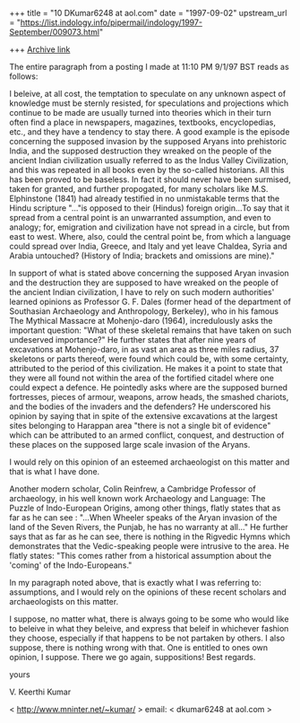 +++
title = "10 DKumar6248 at aol.com"
date = "1997-09-02"
upstream_url = "https://list.indology.info/pipermail/indology/1997-September/009073.html"

+++
[Archive link](https://list.indology.info/pipermail/indology/1997-September/009073.html)

The entire paragraph from a posting I made at 11:10 PM 9/1/97 BST reads as
follows:

I beleive, at all cost, the temptation to speculate on any unknown aspect of
knowledge must be sternly resisted, for speculations and projections which
continue to be made are usually turned into theories which in their turn
often find a place in newspapers, magazines, textbooks, encyclopedias, etc.,
and they have a tendency to stay there. A good example is the episode
concerning the supposed invasion by the supposed Aryans into prehistoric
India, and the supposed destruction they wreaked on the people of the ancient
Indian civilization usually referred to as the Indus Valley Civilization, and
this was repeated in all books even by the so-called historians. All this has
been proved to be baseless. In fact it should never have been surmised, taken
for granted, and further propogated, for many scholars like M.S. Elphinstone
(1841) had already testified in no unmistakable terms that the Hindu
scripture "..."is opposed to their (Hindus) foreign origin...To say that it
spread from a central point is an unwarranted assumption, and even to
analogy; for, emigration and civilization have not spread in a circle, but
from east to west. Where, also, could the central point be, from which a
language could spread over India, Greece, and Italy and yet leave Chaldea,
Syria and Arabia untouched? (History of India; brackets and omissions are
mine)."

In support of what is stated above concerning the supposed Aryan invasion and
the destruction they are supposed to have wreaked on the people of the
ancient Indian civilization, I have to rely on such modern authorities'
learned opinions as Professor G. F. Dales (former head of the department of
Southasian Archaeology and Anthropology, Berkeley), who in his famous The
Mythical Massacre at Mohenjo-daro (1964),  incredulously asks the important
question: "What of these skeletal remains that have taken on such undeserved
importance?" He further states that after nine years of excavations at
Mohenjo-daro, in as vast an area as three miles radius, 37 skeletons or parts
thereof, were found which could be, with some certainty, attributed to the
period of this civilization. He makes it a point to state that they were all
found not within the area of the fortified citadel where one could expect a
defence. He pointedly asks where are the supposed burned fortresses, pieces
of  armour, weapons, arrow heads, the smashed chariots, and the bodies of the
invaders and the defenders? He underscored his opinion by saying that in
spite of the extensive excavations at the largest sites belonging to Harappan
area "there is not a single bit of evidence" which can be attributed to an
armed conflict, conquest, and destruction of these places on the supposed
large scale invasion of the Aryans.

I would rely on this opinion of an esteemed archaeologist on this matter and
that is what I have done.

Another modern scholar, Colin Reinfrew, a Cambridge Professor of archaeology,
in his well known work Archaeology and Language: The Puzzle of Indo-European
Origins, among other things, flatly states that as far as he can see :
"...When Wheeler speaks of the Aryan invasion of the land of the Seven
Rivers, the Punjab, he has no warranty at all..."  He further says that as
far as he can see, there is nothing in the Rigvedic Hymns which demonstrates
that the Vedic-speaking people were intrusive to the area. He flatly states:
"This comes rather from a historical assumption about the 'coming' of the
Indo-Europeans."

In my paragraph noted above, that is exactly what I was referring to:
assumptions, and I would rely on the opinions of these recent scholars and
archaeologists on this matter.

I suppose, no matter what, there is always going to be some who would like to
beleive in what they beleive, and express that beleif in whichever fashion
they choose, especially if that happens to be not partaken by others. I also
suppose, there is nothing wrong with that. One is entitled to ones own
opinion, I suppose. There we go again, suppositions! Best regards.

yours

V. Keerthi Kumar

<  http://www.mninter.net/~kumar/  >
email:  < dkumar6248 at aol.com  >  






















































